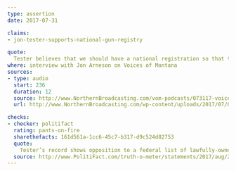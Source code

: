 ```yaml
---
type: assertion
date: 2017-07-31

claims:
- jon-tester-supports-national-gun-registry

quote:
  Tester believes that we should have a national registration so that the people of Montana should have to ask permission before they purchase a gun, ask permission from the federal government…
where: interview with Jon Arneson on Voices of Montana
sources:
- type: audio
  start: 236
  duration: 12
  source: http://www.NorthernBroadcasting.com/vom-podcasts/073117-voices-of-montana-wjon-arneson/
  url: http://www.NorthernBroadcasting.com/wp-content/uploads/2017/07/073117-VoicesOfMontanaSeg1-Monday.mp3

checks:
- checker: politifact
  rating: pants-on-fire
  sharethefacts: 161d561a-1cc6-45c7-b317-d9c524d82753
  quote:
    Tester’s record shows opposition to a federal list of lawfully-owned guns and gun owners. To claim he supports this is absurd.
  source: http://www.PolitiFact.com/truth-o-meter/statements/2017/aug/21/matthew-rosendale/republican-senate-hopeful-claims-montana-sen-jon-t/
---
```


